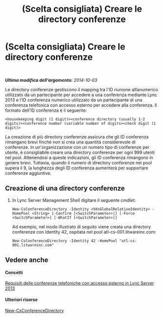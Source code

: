 ﻿---
title: (Scelta consigliata) Creare le directory conferenze
TOCTitle: (Scelta consigliata) Creare le directory conferenze
ms:assetid: 787f4c94-1c96-468a-a74d-e06b7bd4b8a3
ms:mtpsurl: https://technet.microsoft.com/it-it/library/Dn832056(v=OCS.15)
ms:contentKeyID: 63232648
ms.date: 08/24/2015
mtps_version: v=OCS.15
ms.translationtype: HT
---

# (Scelta consigliata) Creare le directory conferenze

 

_**Ultima modifica dell'argomento:** 2014-10-03_

Le directory conferenze gestiscono il mapping tra l'ID riunione alfanumerico utilizzato da un partecipante per accedere a una conferenza mediante Lync 2013 e l'ID conferenza numerico utilizzato da un partecipante di una conferenza telefonica con accesso esterno per accedere alla conferenza. Il formato dell'ID conferenza è il seguente:

    <housekeeping digit (1 digit)><conference directory (usually 1-2 digits)><conference number (variable number of digits><check digit (1 digit)>

La creazione di più directory conferenze assicura che gli ID conferenza rimangano brevi finché non si crea una quantità considerevole di conferenze. In un'organizzazione con un numero tipo di conferenze per utente, è consigliabile creare una directory conferenze per ogni 999 utenti nel pool. Attenendosi a queste indicazioni, gli ID conferenza rimangono in genere brevi. Tuttavia, quando il numero di directory conferenze nei pool supera il 9, la lunghezza degli ID conferenza aumenterà per supportare conferenze aggiuntive.

## Creazione di una directory conferenze

1.  In Lync Server Management Shell digitare il seguente cmdlet:
    
        New-CsConferenceDirectory -Identity <XdsGlobalRelativeIdentity> -HomePool <String> [-Confirm [<SwitchParameter>]] [-Force <SwitchParameter>] [-WhatIf [<SwitchParameter>]]
    
    Ad esempio, nel modo illustrato di seguito viene creata una directory conferenze con Identity 42, ospitata nel pool atl-cs-001.litwareinc.com:
    
        New-CsConferenceDirectory -Identity 42 -HomePool "atl-cs-001.litwareinc.com"

## Vedere anche

#### Concetti

[Requisiti delle conferenze telefoniche con accesso esterno in Lync Server 2013](lync-server-2013-dial-in-conferencing-requirements.md)  

#### Ulteriori risorse

[New-CsConferenceDirectory](https://docs.microsoft.com/en-us/powershell/module/skype/New-CsConferenceDirectory)

